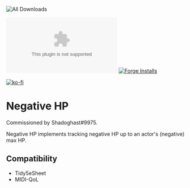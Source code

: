 ![All Downloads](https://img.shields.io/github/downloads/jessev14/negative-hp/total?style=for-the-badge)

![Latest Release Download Count](https://img.shields.io/github/downloads/jessev14/negative-hp/latest/NHP.zip)
[![Forge Installs](https://img.shields.io/badge/dynamic/json?label=Forge%20Installs&query=package.installs&suffix=%25&url=https%3A%2F%2Fforge-vtt.com%2Fapi%2Fbazaar%2Fpackage%2Fnegative-hp&colorB=4aa94a)](https://forge-vtt.com/bazaar#package=negative-hp)

[![ko-fi](https://ko-fi.com/img/githubbutton_sm.svg)](https://ko-fi.com/jessev14)

# Negative HP
 
Commissioned by Shadoghast#9975.

Negative HP implements tracking negative HP up to an actor's (negative) max HP.

## Compatibility
* Tidy5eSheet
* MIDI-QoL